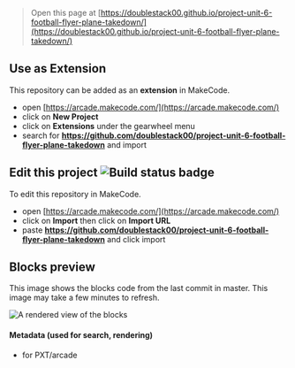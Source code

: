  


> Open this page at [https://doublestack00.github.io/project-unit-6-football-flyer-plane-takedown/](https://doublestack00.github.io/project-unit-6-football-flyer-plane-takedown/)

## Use as Extension

This repository can be added as an **extension** in MakeCode.

* open [https://arcade.makecode.com/](https://arcade.makecode.com/)
* click on **New Project**
* click on **Extensions** under the gearwheel menu
* search for **https://github.com/doublestack00/project-unit-6-football-flyer-plane-takedown** and import

## Edit this project ![Build status badge](https://github.com/doublestack00/project-unit-6-football-flyer-plane-takedown/workflows/MakeCode/badge.svg)

To edit this repository in MakeCode.

* open [https://arcade.makecode.com/](https://arcade.makecode.com/)
* click on **Import** then click on **Import URL**
* paste **https://github.com/doublestack00/project-unit-6-football-flyer-plane-takedown** and click import

## Blocks preview

This image shows the blocks code from the last commit in master.
This image may take a few minutes to refresh.

![A rendered view of the blocks](https://github.com/doublestack00/project-unit-6-football-flyer-plane-takedown/raw/master/.github/makecode/blocks.png)

#### Metadata (used for search, rendering)

* for PXT/arcade
<script src="https://makecode.com/gh-pages-embed.js"></script><script>makeCodeRender("{{ site.makecode.home_url }}", "{{ site.github.owner_name }}/{{ site.github.repository_name }}");</script>
